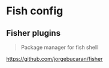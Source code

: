 # Fish config

## Fisher plugins

> Package manager for fish shell

https://github.com/jorgebucaran/fisher
